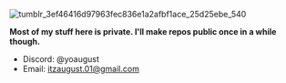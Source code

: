 ![tumblr_3ef46416d97963fec836e1a2afbf1ace_25d25ebe_540](https://github.com/user-attachments/assets/5b4b44f6-0913-4779-bf2f-fb637d090749)

**Most of my stuff here is private. I'll make repos public once in a while though.**
- Discord: @yoaugust
- Email: itzaugust.01@gmail.com

